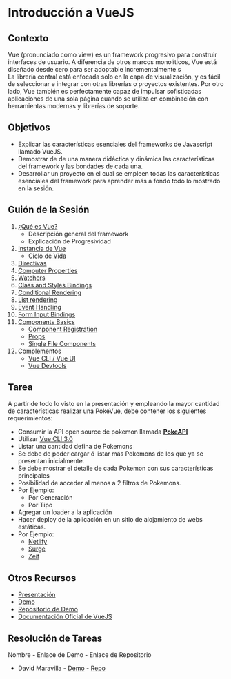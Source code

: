 # Introducción a VueJS

## Contexto

Vue (pronunciado como view) es un framework progresivo para construir interfaces de usuario. A diferencia de otros marcos monolíticos, Vue está diseñado desde cero para ser adoptable incrementalmente.s
<br>
La librería central está enfocada solo en la capa de visualización, y es fácil de seleccionar e integrar con otras librerías o proyectos existentes.
Por otro lado, Vue también es perfectamente capaz de impulsar sofisticadas aplicaciones de una sola página cuando se utiliza en combinación con herramientas modernas y librerías de soporte.

## Objetivos

- Explicar las características esenciales del frameworks de Javascript llamado VueJS.
- Demostrar de de una manera didáctica y dinámica las características del framework y las bondades de cada una.
- Desarrollar un proyecto en el cual se empleen todas las características esenciales del framework para aprender más a fondo todo lo mostrado en la sesión.

## Guión de la Sesión

1.  [¿Qué es Vue?](https://vuejs.org/v2/guide/#What-is-Vue-js)
    - Descripción general del framework
    - Explicación de Progresividad
2.  [Instancia de Vue](https://vuejs.org/v2/guide/instance.html)
    - [Ciclo de Vida](https://vuejs.org/v2/guide/instance.html#Lifecycle-Diagram)
3.  [Directivas](https://vuejs.org/v2/guide/syntax.html#Directives)
4.  [Computer Properties](https://vuejs.org/v2/guide/computed.html#Computed-Properties)
5.  [Watchers](https://vuejs.org/v2/guide/computed.html#Watchers)
6.  [Class and Styles Bindings](https://vuejs.org/v2/guide/class-and-style.html)
7.  [Conditional Rendering](https://vuejs.org/v2/guide/conditional.html)
8.  [List rendering](https://vuejs.org/v2/guide/list.html)
9.  [Event Handling](https://vuejs.org/v2/guide/events.html)
10. [Form Input Bindings](https://vuejs.org/v2/guide/forms.html)
11. [Components Basics](https://vuejs.org/v2/guide/components.html)
    - [Component Registration](https://vuejs.org/v2/guide/components-registration.html)
    - [Props](https://vuejs.org/v2/guide/components-props.html)
    - [Single File Components](https://vuejs.org/v2/guide/single-file-components.html)
12. Complementos
    - [Vue CLI / Vue UI](https://cli.vuejs.org/)
    - [Vue Devtools](https://github.com/vuejs/vue-devtools)

## Tarea

A partir de todo lo visto en la presentación y empleando la mayor cantidad de características realizar una PokeVue, debe contener los siguientes requerimientos:

- Consumir la API open source de pokemon llamada **[PokeAPI](http://pokeapi.co/)**
- Utilizar [Vue CLI 3.0](https://cli.vuejs.org/)
- Listar una cantidad defina de Pokemons
- Se debe de poder cargar ó listar más Pokemons de los que ya se presentan inicialmente.
- Se debe mostrar el detalle de cada Pokemon con sus características principales
- Posibilidad de acceder al menos a 2 filtros de Pokemons.
- Por Ejemplo:
  - Por Generación
  - Por Tipo
- Agregar un loader a la aplicación
- Hacer deploy de la aplicación en un sitio de alojamiento de webs estáticas.
- Por Ejemplo:
  - [Netlify](https://www.netlify.com/)
  - [Surge](http://surge.sh/)
  - [Zeit](https://zeit.co/)

## Otros Recursos

- [Presentación](https://slides.com/cesaramirez/introduccion-a-vuejs/fullscreen)
- [Demo](https://pokevue.netlify.com/)
- [Repositorio de Demo](https://github.com/cesaramirez/pokevue)
- [Documentación Oficial de VueJS](https://vuejs.org/)

## Resolución de Tareas
Nombre - Enlace de Demo - Enlace de Repositorio
- David Maravilla - [Demo](https://practical-colden-6507b2.netlify.com/) - [Repo](https://github.com/Bl4ckf4ll/vue-pokedex)

